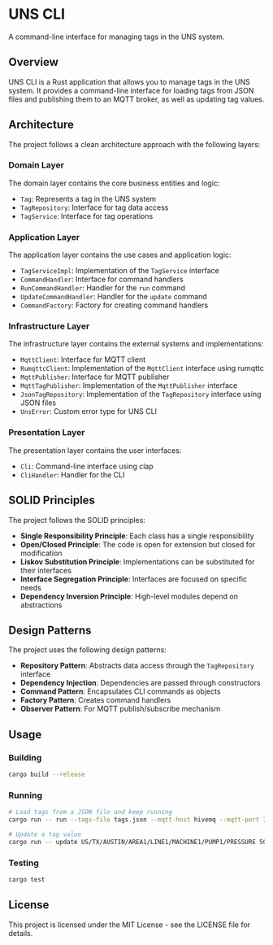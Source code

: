 # UNS CLI

A command-line interface for managing tags in the UNS system.

## Overview

UNS CLI is a Rust application that allows you to manage tags in the UNS system. It provides a command-line interface for loading tags from JSON files and publishing them to an MQTT broker, as well as updating tag values.

## Architecture

The project follows a clean architecture approach with the following layers:

### Domain Layer

The domain layer contains the core business entities and logic:

- `Tag`: Represents a tag in the UNS system
- `TagRepository`: Interface for tag data access
- `TagService`: Interface for tag operations

### Application Layer

The application layer contains the use cases and application logic:

- `TagServiceImpl`: Implementation of the `TagService` interface
- `CommandHandler`: Interface for command handlers
- `RunCommandHandler`: Handler for the `run` command
- `UpdateCommandHandler`: Handler for the `update` command
- `CommandFactory`: Factory for creating command handlers

### Infrastructure Layer

The infrastructure layer contains the external systems and implementations:

- `MqttClient`: Interface for MQTT client
- `RumqttcClient`: Implementation of the `MqttClient` interface using rumqttc
- `MqttPublisher`: Interface for MQTT publisher
- `MqttTagPublisher`: Implementation of the `MqttPublisher` interface
- `JsonTagRepository`: Implementation of the `TagRepository` interface using JSON files
- `UnsError`: Custom error type for UNS CLI

### Presentation Layer

The presentation layer contains the user interfaces:

- `Cli`: Command-line interface using clap
- `CliHandler`: Handler for the CLI

## SOLID Principles

The project follows the SOLID principles:

- **Single Responsibility Principle**: Each class has a single responsibility
- **Open/Closed Principle**: The code is open for extension but closed for modification
- **Liskov Substitution Principle**: Implementations can be substituted for their interfaces
- **Interface Segregation Principle**: Interfaces are focused on specific needs
- **Dependency Inversion Principle**: High-level modules depend on abstractions

## Design Patterns

The project uses the following design patterns:

- **Repository Pattern**: Abstracts data access through the `TagRepository` interface
- **Dependency Injection**: Dependencies are passed through constructors
- **Command Pattern**: Encapsulates CLI commands as objects
- **Factory Pattern**: Creates command handlers
- **Observer Pattern**: For MQTT publish/subscribe mechanism

## Usage

### Building

```bash
cargo build --release
```

### Running

```bash
# Load tags from a JSON file and keep running
cargo run -- run --tags-file tags.json --mqtt-host hivemq --mqtt-port 1883

# Update a tag value
cargo run -- update US/TX/AUSTIN/AREA1/LINE1/MACHINE1/PUMP1/PRESSURE 50.2 --mqtt-host localhost --mqtt-port 1883
```

### Testing

```bash
cargo test
```

## License

This project is licensed under the MIT License - see the LICENSE file for details.
